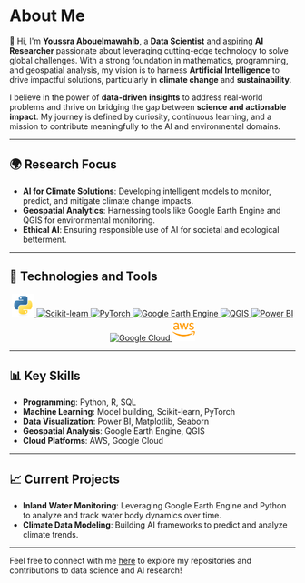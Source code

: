 # About Me



👋 Hi, I'm **Youssra Abouelmawahib**, a **Data Scientist** and aspiring **AI Researcher** passionate about leveraging cutting-edge technology to solve global challenges. With a strong foundation in mathematics, programming, and geospatial analysis, my vision is to harness **Artificial Intelligence** to drive impactful solutions, particularly in **climate change** and **sustainability**.

I believe in the power of **data-driven insights** to address real-world problems and thrive on bridging the gap between **science and actionable impact**. My journey is defined by curiosity, continuous learning, and a mission to contribute meaningfully to the AI and environmental domains.

---

## 🌍 Research Focus
- **AI for Climate Solutions**: Developing intelligent models to monitor, predict, and mitigate climate change impacts.
- **Geospatial Analytics**: Harnessing tools like Google Earth Engine and QGIS for environmental monitoring.
- **Ethical AI**: Ensuring responsible use of AI for societal and ecological betterment.

---

## 🔧 Technologies and Tools

<p align="center">
  <a href="https://www.python.org" target="_blank" rel="noreferrer">
    <img src="https://raw.githubusercontent.com/devicons/devicon/master/icons/python/python-original.svg" alt="Python" width="40" height="40"/>
  </a>
  <a href="https://scikit-learn.org/stable/" target="_blank" rel="noreferrer">
    <img src="https://upload.wikimedia.org/wikipedia/commons/0/05/Scikit_learn_logo_small.svg" alt="Scikit-learn" width="40" height="40"/>
  </a>
  <a href="https://pytorch.org/" target="_blank" rel="noreferrer">
    <img src="https://upload.wikimedia.org/wikipedia/commons/1/10/PyTorch_logo_icon.svg" alt="PyTorch" width="40" height="40"/>
  </a>
  <a href="https://earthengine.google.com/" target="_blank" rel="noreferrer">
    <img src="https://b.thumbs.redditmedia.com/X9PQAO7ZF1oj5ZxFmgWBFHP-xzqHlRJoUxnzBno2jcA.png" alt="Google Earth Engine" width="40" height="40"/>
  </a>
  <a href="https://www.qgis.org/en/site/" target="_blank" rel="noreferrer">
    <img src="https://www.qgis.org/img/logosign.svg" alt="QGIS" width="40" height="40"/>
  </a>
  <a href="https://powerbi.microsoft.com/" target="_blank" rel="noreferrer">
    <img src="https://upload.wikimedia.org/wikipedia/commons/c/cf/New_Power_BI_Logo.svg" alt="Power BI" width="40" height="40"/>
  </a>
  <a href="https://cloud.google.com/" target="_blank" rel="noreferrer">
    <img src="https://cdn.jsdelivr.net/gh/devicons/devicon/icons/googlecloud/googlecloud-original.svg" alt="Google Cloud" width="40" height="40"/>
  </a>
  <a href="https://aws.amazon.com/" target="_blank" rel="noreferrer">
    <img src="https://github.com/devicons/devicon/blob/master/icons/amazonwebservices/amazonwebservices-plain-wordmark.svg" alt="AWS" width="40" height="40"/>
  </a>
</p>

---

## 📊 Key Skills
- **Programming**: Python, R, SQL
- **Machine Learning**: Model building, Scikit-learn, PyTorch
- **Data Visualization**: Power BI, Matplotlib, Seaborn
- **Geospatial Analysis**: Google Earth Engine, QGIS
- **Cloud Platforms**: AWS, Google Cloud

---

## 📈 Current Projects
- **Inland Water Monitoring**: Leveraging Google Earth Engine and Python to analyze and track water body dynamics over time.
- **Climate Data Modeling**: Building AI frameworks to predict and analyze climate trends.

---

Feel free to connect with me [here](https://github.com/Youssra1999) to explore my repositories and contributions to data science and AI research!
